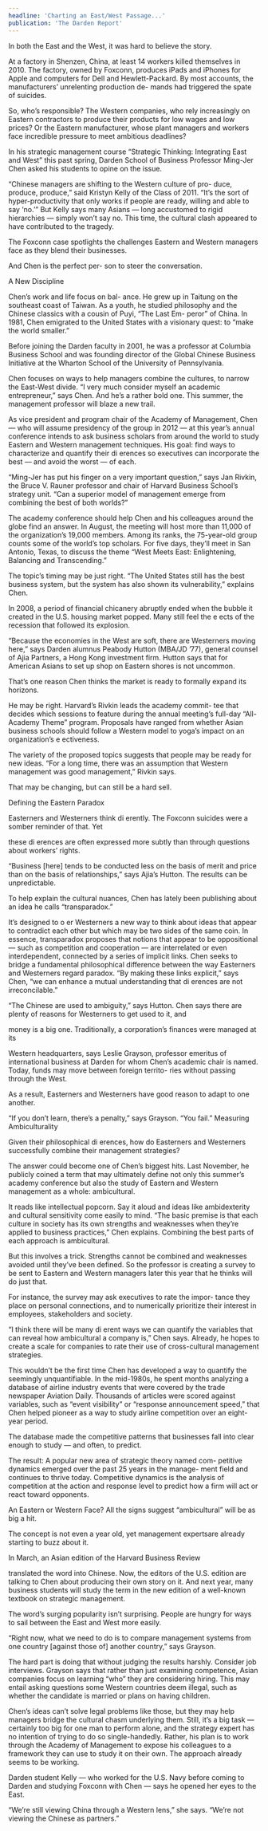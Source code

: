 ```yaml
---
headline: 'Charting an East/West Passage...'
publication: 'The Darden Report'
---
```


In both the East and the West, it was hard to believe the story.

At a factory in Shenzen, China, at least 14 workers killed themselves in 2010. The factory, owned by Foxconn, produces iPads and iPhones for Apple and computers for Dell and Hewlett-Packard. By most accounts, the manufacturers’ unrelenting production de- mands had triggered the spate of
suicides.

So, who’s responsible? The Western companies, who rely increasingly on
Eastern contractors to produce their products for low wages and low
prices? Or the Eastern manufacturer, whose plant managers and workers face
incredible pressure to meet ambitious deadlines?

In his strategic management course “Strategic Thinking: Integrating East
and West” this past spring, Darden School of Business Professor Ming-Jer
Chen asked his students to opine on the issue.

“Chinese managers are shifting to the Western culture of pro- duce,
produce, produce,” said Kristyn Kelly of the Class of 2011. “It’s the sort
of hyper-productivity that only works if people are ready, willing and
able to say ‘no.’” But Kelly says many Asians — long accustomed to rigid
hierarchies — simply won’t say no. This time, the cultural clash appeared to have contributed to the tragedy.

The Foxconn case spotlights the challenges Eastern and Western managers
face as they blend their businesses.

And Chen is the perfect per- son to steer the conversation.

A New Discipline

Chen’s work and life focus on bal- ance. He grew up in Taitung on the
southeast coast of Taiwan. As a youth, he studied philosophy and the
Chinese classics with a cousin of Puyi, “The Last Em- peror” of China. In
1981, Chen emigrated to the United States with a visionary quest: to “make
the world smaller.”

Before joining the Darden faculty in 2001, he was a professor at Columbia
Business School and was founding director of the Global Chinese Business
Initiative at the Wharton School of the University of Pennsylvania.

Chen focuses on ways to help managers combine the cultures, to narrow the
East-West divide. “I very much consider myself an academic entrepreneur,”
says Chen. And he’s a rather bold one. This summer, the management
professor will blaze a new trail.

As vice president and program chair of the Academy of Management, Chen —
who will assume presidency of the group in 2012 — at this year’s annual
conference intends to ask business scholars from around the world to study
Eastern and Western management techniques. His goal: find ways to
characterize and quantify their di erences so executives can incorporate
the best — and avoid the worst — of each.

“Ming-Jer has put his finger on a very important question,” says Jan
Rivkin, the Bruce V. Rauner professor and chair of Harvard Business
School’s strategy unit. “Can a superior model of management emerge from
combining the best of both worlds?”

The academy conference should help Chen and his colleagues around the
globe find an answer. In August, the meeting will host more than 11,000 of
the organization’s 19,000 members. Among its ranks, the 75-year-old group
counts some of the world’s top scholars. For five days, they’ll meet in
San Antonio, Texas, to discuss the theme “West Meets East: Enlightening,
Balancing and Transcending.”

The topic’s timing may be just right. “The United States still has the
best business system, but the system has also shown its vulnerability,”
explains Chen.

In 2008, a period of financial chicanery abruptly ended when the bubble it
created in the U.S. housing market popped. Many still feel the e ects of
the recession that followed its explosion.

“Because the economies in the West are soft, there are Westerners moving
here,” says Darden alumnus Peabody Hutton (MBA/JD ’77), general counsel of
Ajia Partners, a Hong Kong investment firm. Hutton says that for American
Asians to set up shop on Eastern shores is not uncommon.

That’s one reason Chen thinks the market is ready to formally expand its
horizons.

He may be right. Harvard’s Rivkin leads the academy commit- tee that
decides which sessions to feature during the annual meeting’s full-day
“All-Academy Theme” program. Proposals have ranged from whether Asian
business schools should follow a Western model to yoga’s impact on an
organization’s e ectiveness.

The variety of the proposed topics suggests that people may be ready for
new ideas. “For a long time, there was an assumption that Western
management was good management,” Rivkin says.

That may be changing, but can still be a hard sell.

Defining the Eastern Paradox

Easterners and Westerners think di erently.
The Foxconn suicides were a somber reminder of that. Yet

these di erences are often expressed more subtly than through questions
about workers’ rights.

“Business [here] tends to be conducted less on the basis of merit and
price than on the basis of relationships,” says Ajia’s Hutton. The results
can be unpredictable.

To help explain the cultural nuances, Chen has lately been publishing
about an idea he calls “transparadox.”

It’s designed to o er Westerners a new way to think about ideas that
appear to contradict each other but which may be two sides of the same
coin. In essence, transparadox proposes that notions that appear to be
oppositional — such as competition and cooperation — are interrelated or
even interdependent, connected by a series of implicit links. Chen seeks
to bridge a fundamental philosophical difference between the way
Easterners and Westerners regard paradox. “By making these links
explicit,” says Chen, “we can enhance a mutual understanding that di
erences are not irreconcilable.”

“The Chinese are used to ambiguity,” says Hutton. Chen says there are
plenty of reasons for Westerners to get used to it, and

money is a big one.
Traditionally, a corporation’s finances were managed at its

Western headquarters, says Leslie Grayson, professor emeritus of
international business at Darden for whom Chen’s academic chair is named.
Today, funds may move between foreign territo- ries without passing
through the West.

As a result, Easterners and Westerners have good reason to adapt to one
another.

“If you don’t learn, there’s a penalty,” says Grayson. “You fail.”
Measuring Ambiculturality

Given their philosophical di erences, how do Easterners and Westerners
successfully combine their management strategies?

The answer could become one of Chen’s biggest hits. Last November, he
publicly coined a term that may ultimately define not only this summer’s
academy conference but also the study of Eastern and Western management as
a whole: ambicultural.

It reads like intellectual popcorn. Say it aloud and ideas like
ambidexterity and cultural sensitivity come easily to mind. “The basic
premise is that each culture in society has its own strengths and
weaknesses when they’re applied to business practices,” Chen explains.
Combining the best parts of each approach is ambicultural.

But this involves a trick. Strengths cannot be combined and weaknesses
avoided until they’ve been defined. So the professor is creating a survey
to be sent to Eastern and Western managers later this year that he thinks
will do just that.

For instance, the survey may ask executives to rate the impor- tance they
place on personal connections, and to numerically prioritize their
interest in employees, stakeholders and society.

“I think there will be many di erent ways we can quantify the variables
that can reveal how ambicultural a company is,” Chen says. Already, he
hopes to create a scale for companies to rate their use of cross-cultural
management strategies.

This wouldn’t be the first time Chen has developed a way to quantify the
seemingly unquantifiable. In the mid-1980s, he spent months analyzing a
database of airline industry events that were covered by the trade
newspaper Aviation Daily. Thousands of articles were scored against
variables, such as “event visibility” or “response announcement speed,”
that Chen helped pioneer as a way to study airline competition over an
eight-year period.

The database made the competitive patterns that businesses fall into clear
enough to study — and often, to predict.

The result: A popular new area of strategic theory named com- petitive
dynamics emerged over the past 25 years in the manage- ment field and
continues to thrive today. Competitive dynamics is the analysis of
competition at the action and response level to predict how a firm will
act or react toward opponents.

An Eastern or Western Face?
All the signs suggest “ambicultural” will be as big a hit.

The concept is not even a year old, yet management expertsare already
starting to buzz about it.

In March, an Asian edition of the Harvard Business Review

translated the word into Chinese. Now, the editors of the U.S. edition are
talking to Chen about producing their own story on it. And next year, many
business students will study the term in the new edition of a well-known
textbook on strategic management.

The word’s surging popularity isn’t surprising. People are hungry for ways
to sail between the East and West more easily.

“Right now, what we need to do is to compare management systems from one
country [against those of] another country,” says Grayson.

The hard part is doing that without judging the results harshly. Consider
job interviews. Grayson says that rather than just examining competence,
Asian companies focus on learning “who” they are considering hiring. This
may entail asking questions some Western countries deem illegal, such as
whether the candidate is married or plans on having children.

Chen’s ideas can’t solve legal problems like those, but they may help
managers bridge the cultural chasm underlying them. Still, it’s a big task
— certainly too big for one man to perform alone, and the strategy expert
has no intention of trying to do so single-handedly. Rather, his plan is
to work through the Academy of Management to expose his colleagues to a
framework they can use to study it on their own. The approach already
seems to be working.

Darden student Kelly — who worked for the U.S. Navy before coming to
Darden and studying Foxconn with Chen — says he opened her eyes to the
East.

“We’re still viewing China through a Western lens,” she says. “We’re not
viewing the Chinese as partners.”
